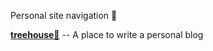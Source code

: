 Personal site navigation 🧭  

[**treehouse🌲**](https://zealleaf.me/treehouse/) -- A place to write a personal blog
